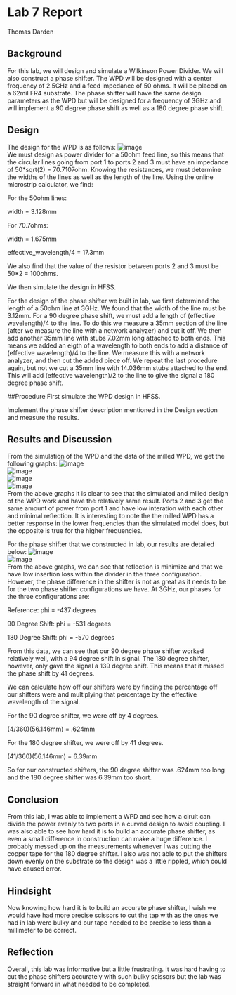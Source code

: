 # Lab 7 Report
Thomas Darden

## Background
For this lab, we will design and simulate a Wilkinson Power Divider. We will also construct a phase shifter. The WPD will be designed with a center frequency of 2.5GHz and a feed impedance of 50 ohms. It will be placed on a 62mil FR4 substrate. The phase shifter will have the same design parameters as the WPD but will be designed for a frequency of 3GHz and will implement a 90 degree phase shift as well as a 180 degree phase shift.

## Design
The design for the WPD is as follows:
![image](https://github.com/CourseReps/ECEN452-Spring2016/blob/master/Students/td2016/Lab7/Wilkinson-coupler.png)<br>
We must design as power divider for a 50ohm feed line, so this means that the circular lines going from port 1 to ports 2 and 3 must have an impedance of 50*sqrt(2) = 70.7107ohm. Knowing the resistances, we must determine the widths of the lines as well as the length of the line. Using the online microstrip calculator, we find:

For the 50ohm lines:

width = 3.128mm

For 70.7ohms:

width = 1.675mm

effective_wavelength/4 = 17.3mm

We also find that the value of the resistor between ports 2 and 3 must be 50*2 = 100ohms.

We then simulate the design in HFSS.

For the design of the phase shifter we built in lab, we first determined the length of a 50ohm line at 3GHz. We found that the width of the line must be 3.12mm. For a 90 degree phase shift, we must add a length of (effective wavelength)/4 to the line. To do this we measure a 35mm section of the line (after we measure the line with a network analyzer) and cut it off. We then add another 35mm line with stubs 7.02mm long attached to both ends. This means we added an eigth of a wavelength to both ends to add a distance of (effective wavelength)/4 to the line. We measure this with a network analyzer, and then cut the added piece off. We repeat the last procedure again, but not we cut a 35mm line with 14.036mm stubs attached to the end. This will add (effective wavelength)/2 to the line to give the signal a 180 degree phase shift.

##Procedure
First simulate the WPD design in HFSS.

Implement the phase shifter description mentioned in the Design section and measure the results.

## Results and Discussion
From the simulation of the WPD and the data of the milled WPD, we get the following graphs:
![image](https://github.com/CourseReps/ECEN452-Spring2016/blob/master/Students/td2016/Lab7/Milled_WPD_Phase.png)<br>
![image](https://github.com/CourseReps/ECEN452-Spring2016/blob/master/Students/td2016/Lab7/Milled_WPD_dB.png)<br>
![image](https://github.com/CourseReps/ECEN452-Spring2016/blob/master/Students/td2016/Lab7/Correct_S_Phase.png)<br>
![image](https://github.com/CourseReps/ECEN452-Spring2016/blob/master/Students/td2016/Lab7/Correct_Milled_Phase.png)<br>
From the above graphs it is clear to see that the simulated and milled design of the WPD work and have the relatively same result. Ports 2 and 3 get the same amount of power from port 1 and have low interation with each other and minimal reflection. It is interesting to note the the milled WPD has a better response in the lower frequencies than the simulated model does, but the opposite is true for the higher frequencies. 

For the phase shifter that we constructed in lab, our results are detailed below:
![image](https://github.com/CourseReps/ECEN452-Spring2016/blob/master/Students/td2016/Lab7/Phase_Shifter_dB.png)<br>
![image](https://github.com/CourseReps/ECEN452-Spring2016/blob/master/Students/td2016/Lab7/Phase_Shifter_Phase.png)<br>
From the above graphs, we can see that reflection is minimize and that we have low insertion loss within the divider in the three configuration. However, the phase difference in the shifter is not as great as it needs to be for the two phase shifter configurations we have. At 3GHz, our phases for the three configurations are:

Reference: phi = -437 degrees

90 Degree Shift: phi = -531 degrees

180 Degree Shift: phi = -570 degrees

From this data, we can see that our 90 degree phase shifter worked relatively well, with a 94 degree shift in signal. The 180 degree shifter, however, only gave the signal a 139 degree shift. This means that it missed the phase shift by 41 degrees.

We can calculate how off our shifters were by finding the percentage off our shifters were and multiplying that percentage by the effective wavelength of the signal. 

For the 90 degree shifter, we were off by 4 degrees.

(4/360)(56.146mm) = .624mm

For the 180 degree shifter, we were off by 41 degrees.

(41/360)(56.146mm) = 6.39mm

So for our constructed shifters, the 90 degree shifter was .624mm too long and the 180 degree shifter was 6.39mm too short.

## Conclusion
From this lab, I was able to implement a WPD and see how a ciruit can divide the power evenly to two ports in a curved design to avoid coupling. I was also able to see how hard it is to build an accurate phase shifter, as even a small difference in construction can make a huge difference. I probably messed up on the measurements whenever I was cutting the copper tape for the 180 degree shifter. I also was not able to put the shifters down evenly on the substrate so the design was a little rippled, which could have caused error.

## Hindsight
Now knowing how hard it is to build an accurate phase shifter, I wish we would have had more precise scissors to cut the tap with as the ones we had in lab were bulky and our tape needed to be precise to less than a millimeter to be correct.

## Reflection
Overall, this lab was informative but a little frustrating. It was hard having to cut the phase shifters accurately with such bulky scissors but the lab was straight forward in what needed to be completed. 
